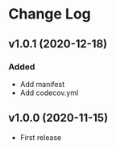 # Change Log

## v1.0.1 (2020-12-18)

### Added

- Add manifest
- Add codecov.yml

## v1.0.0 (2020-11-15)

- First release
